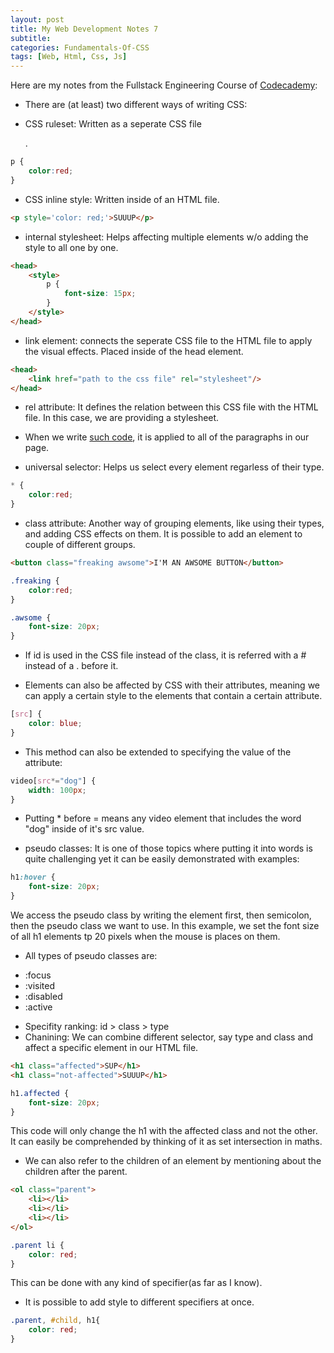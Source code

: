 ```yaml
---
layout: post
title: My Web Development Notes 7
subtitle: 
categories: Fundamentals-Of-CSS
tags: [Web, Html, Css, Js]
---
```


Here are my notes from the Fullstack Engineering Course of [Codecademy](https://www.codecademy.com/):

- There are (at least) two different ways of writing CSS:
- <p id="p1">CSS ruleset: Written as a seperate CSS file</p>.
```CSS
p {
    color:red;
}
```

- CSS inline style: Written inside of an HTML file.
```HTML
<p style='color: red;'>SUUUP</p>
```

- internal stylesheet: Helps affecting multiple elements w/o adding the style to all one by one.
```HTML
<head>
    <style>
        p {
            font-size: 15px;
        }
    </style>
</head>
```

- link element: connects the seperate CSS file to the HTML file to apply the visual effects. Placed inside of the head element.

```HTML
<head>
    <link href="path to the css file" rel="stylesheet"/>
</head>
```

- rel attribute: It defines the relation between this CSS file with the HTML file. In this case, we are providing a stylesheet.

- When we write <a href=#p1>such code</a>, it is applied to all of the paragraphs in our page.
- universal selector: Helps us select every element regarless of their type.
```CSS
* {
    color:red;
}
```
- class attribute: Another way of grouping elements, like using their types, and adding CSS effects on them. It is possible to add an element to couple of different groups.

```HTML
<button class="freaking awsome">I'M AN AWSOME BUTTON</button>
```

```CSS
.freaking {
    color:red;
}

.awsome {
    font-size: 20px;
}
```

- If id is used in the CSS file instead of the class, it is referred with a # instead of a . before it.

- Elements can also be affected by CSS with their attributes, meaning we can apply a certain style to the elements that contain a certain attribute.
```CSS
[src] {
    color: blue;
}
```

- This method can also be extended to specifying the value of the attribute:
```CSS
video[src*="dog"] {
    width: 100px;
}
```

- Putting * before = means any video element that includes the word "dog" inside of it's src value.

- pseudo classes: It is one of those topics where putting it into words is quite challenging yet it can be easily demonstrated with examples:

```CSS
h1:hover {
    font-size: 20px;
}
```

We access the pseudo class by writing the element first, then semicolon, then the pseudo class we want to use. In this example, we set the font size of all h1 elements tp 20 pixels when the mouse is places on them.

- All types of pseudo classes are:
<ul>
    <li>:focus</li>
    <li>:visited</li>
    <li>:disabled</li>
    <li>:active</li>
</ul>

- Specifity ranking: id > class > type
- Chanining: We can combine different selector, say type and class and affect a specific element in our HTML file.

```HTML
<h1 class="affected">SUP</h1>
<h1 class="not-affected">SUUUP</h1>
```

```CSS
h1.affected {
    font-size: 20px;
}
```

This code will only change the h1 with the affected class and not the other. It can easily be comprehended by thinking of it as set intersection in maths.

- We can also refer to the children of an element by mentioning about the children after the parent.

```HTML
<ol class="parent">
    <li></li>
    <li></li>
    <li></li>
</ol>
```

```CSS
.parent li {
    color: red;
}
```

This can be done with any kind of specifier(as far as I know).

- It is possible to add style to different specifiers at once.

```CSS
.parent, #child, h1{
    color: red;
}
```


